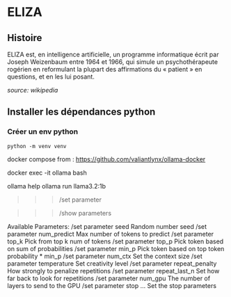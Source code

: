 # ELIZA 

## Histoire

ELIZA est, en intelligence artificielle, un programme informatique écrit par Joseph Weizenbaum entre 1964 et 1966, qui simule un psychothérapeute rogérien en reformulant la plupart des affirmations du « patient » en questions, et en les lui posant.

*source: wikipedia* 

## Installer les dépendances python 


### Créer un env python 

```
python -m venv venv
```




docker compose from : https://github.com/valiantlynx/ollama-docker

docker exec -it ollama bash    

ollama help
ollama run llama3.2:1b


>>> /set parameter

>>>/show parameters 



Available Parameters:
  /set parameter seed <int>             Random number seed
  /set parameter num_predict <int>      Max number of tokens to predict
  /set parameter top_k <int>            Pick from top k num of tokens
  /set parameter top_p <float>          Pick token based on sum of probabilities
  /set parameter min_p <float>          Pick token based on top token probability * min_p
  /set parameter num_ctx <int>          Set the context size
  /set parameter temperature <float>    Set creativity level
  /set parameter repeat_penalty <float> How strongly to penalize repetitions
  /set parameter repeat_last_n <int>    Set how far back to look for repetitions
  /set parameter num_gpu <int>          The number of layers to send to the GPU
  /set parameter stop <string> <string> ...   Set the stop parameters
